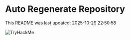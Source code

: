 # Auto Regenerate Repository

This README was last updated: 2025-10-29 22:50:58

 ![TryHackMe](https://tryhackme.com/badge/533634)